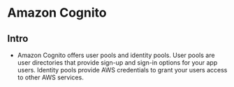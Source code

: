 # Amazon Cognito

## Intro
* Amazon Cognito offers user pools and identity pools.
  User pools are user directories that provide sign-up
  and sign-in options for your app users. Identity pools
  provide AWS credentials to grant your users access to
  other AWS services.

